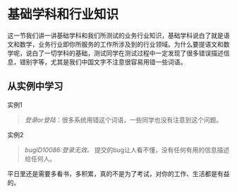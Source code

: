 # 基础学科和行业知识

这一节我们讲一讲基础学科和我们所测试的业务行业知识，基础学科说白了就是语文和数学，业务行业即你所服务的工作所涉及到的行业领域。为什么要提语文和数学呢，说白了一切学科的基础，测试同学在测试过程中一定发现了很多错误描述信息，错别字等，尤其是我们中国文字不注意很容易用错一些词语。

## 从实例中学习
实例1
> _登录or登陆_：很多系统用错这个词语，一些同学也没有注意到这个问题。

实例2
> _bugID10086:登录无效。_ 提交的bug让人看不懂，没有任何有用的信息描述给任何人。

平日里还是需要多看书，多积累，真的不是为了考试，对你的工作、生活都是有益的。
